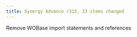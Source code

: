 ```yaml
---
title: Synergy Advance r315, 33 items changed
---
```


Remove WOBase import statements and references
